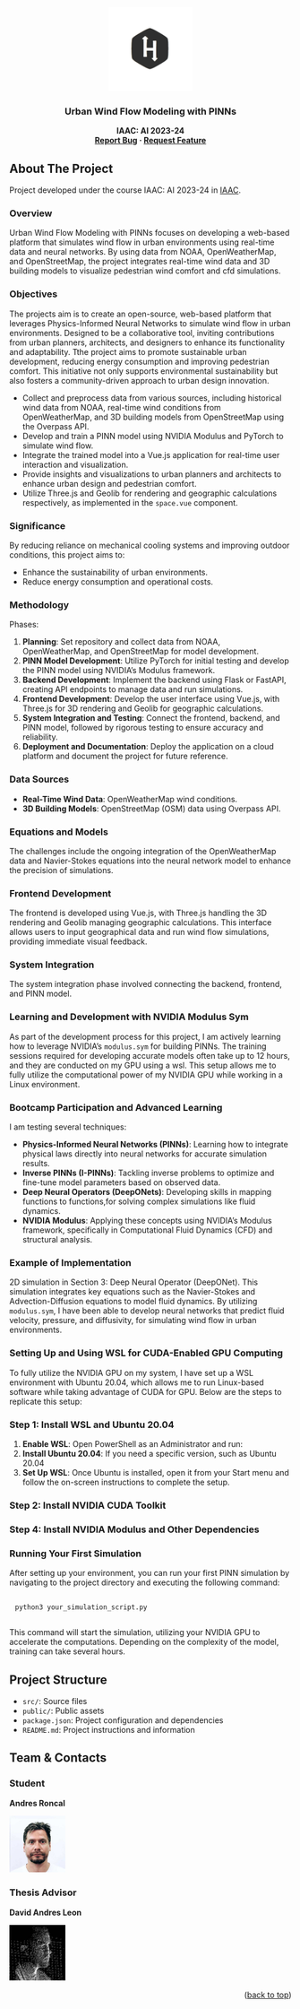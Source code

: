 <!-- PROJECT LOGO -->
<br />
<div align="center">
    <img src="./web-app/src/assets/logo.jpg" alt="Logo" width="150">
  <h3 align="center">Urban Wind Flow Modeling with PINNs</h3>
  <p align="center" style="font-weight: bold;">IAAC: AI 2023-24<br>
    <a href="mailto:andres.roncal@students.iaac.net">Report Bug</a>
    ·
    <a href="mailto:andres.roncal@students.iaac.net">Request Feature</a>
  </p>
</div>

<h2>About The Project</h2>

<p>Project developed under the course IAAC: AI 2023-24 in <a href="https://iaac.net/">IAAC</a>.</p>

<h3>Overview</h3>

<p>Urban Wind Flow Modeling with PINNs focuses on developing a web-based platform that simulates wind flow in urban environments using real-time data and neural networks. By using data from NOAA, OpenWeatherMap, and OpenStreetMap, the project integrates real-time wind data and 3D building models to visualize pedestrian wind comfort and cfd simulations.</p>

<h3>Objectives</h3>

<p>The projects aim is to create an open-source, web-based platform that leverages Physics-Informed Neural Networks to simulate wind flow in urban environments. Designed to be a collaborative tool, inviting contributions from urban planners, architects, and designers to enhance its functionality and adaptability. Tthe project aims to promote sustainable urban development, reducing energy consumption and improving pedestrian comfort. This initiative not only supports environmental sustainability but also fosters a community-driven approach to urban design innovation.</p>

<ul>
  <li>Collect and preprocess data from various sources, including historical wind data from NOAA, real-time wind conditions from OpenWeatherMap, and 3D building models from OpenStreetMap using the Overpass API.</li>
  <li>Develop and train a PINN model using NVIDIA Modulus and PyTorch to simulate wind flow.</li>
  <li>Integrate the trained model into a Vue.js application for real-time user interaction and visualization.</li>
  <li>Provide insights and visualizations to urban planners and architects to enhance urban design and pedestrian comfort.</li>
  <li>Utilize Three.js and Geolib for rendering and geographic calculations respectively, as implemented in the <code>space.vue</code> component.</li>
</ul>

<h3>Significance</h3>

<p>By reducing reliance on mechanical cooling systems and improving outdoor conditions, this project aims to:</p>
<ul>
  <li>Enhance the sustainability of urban environments.</li>
  <li>Reduce energy consumption and operational costs.</li>
</ul>

<h3>Methodology</h3>

<p>Phases:</p>
<ol>
  <li><strong>Planning</strong>: Set repository and collect data from NOAA, OpenWeatherMap, and OpenStreetMap for model development.</li>
  <li><strong>PINN Model Development</strong>: Utilize PyTorch for initial testing and develop the PINN model using NVIDIA’s Modulus framework.</li>
  <li><strong>Backend Development</strong>: Implement the backend using Flask or FastAPI, creating API endpoints to manage data and run simulations.</li>
  <li><strong>Frontend Development</strong>: Develop the user interface using Vue.js, with Three.js for 3D rendering and Geolib for geographic calculations.</li>
  <li><strong>System Integration and Testing</strong>: Connect the frontend, backend, and PINN model, followed by rigorous testing to ensure accuracy and reliability.</li>
  <li><strong>Deployment and Documentation</strong>: Deploy the application on a cloud platform and document the project for future reference.</li>
</ol>

<h3>Data Sources</h3>
<ul>
<!--   <li><strong>Historical Wind Data</strong>: NOAA historical wind speed and direction data.</li> -->
  <li><strong>Real-Time Wind Data</strong>: OpenWeatherMap wind conditions.</li>
  <li><strong>3D Building Models</strong>: OpenStreetMap (OSM) data using Overpass API.</li>
<!--   <li><strong>Synthetic Data</strong>: Ladybug Tools for additional modeling.</li> -->
</ul>

<h3>Equations and Models</h3>

<p>The challenges include the ongoing integration of the OpenWeatherMap data and Navier-Stokes equations into the neural network model to enhance the precision of simulations.</p>

<h3>Frontend Development</h3>

<p>The frontend is developed using Vue.js, with Three.js handling the 3D rendering and Geolib managing geographic calculations. This interface allows users to input geographical data and run wind flow simulations, providing immediate visual feedback.</p>

<h3>System Integration</h3>

<p>The system integration phase involved connecting the backend, frontend, and PINN model.</p>

<h3>Learning and Development with NVIDIA Modulus Sym</h3>

<p>As part of the development process for this project, I am actively learning how to leverage NVIDIA’s <code>modulus.sym</code> for building PINNs. The training sessions required for developing accurate models often take up to 12 hours, and they are conducted on my GPU using a wsl. This setup allows me to fully utilize the computational power of my NVIDIA GPU while working in a Linux environment.</p>

<h3>Bootcamp Participation and Advanced Learning</h3>

<p>I am testing several techniques:</p> 
<ul> 
    <li><strong>Physics-Informed Neural Networks (PINNs)</strong>: Learning how to integrate physical laws directly into neural networks for accurate simulation results.
    </li> 
    <li><strong>Inverse PINNs (I-PINNs)</strong>: Tackling inverse problems to optimize and fine-tune model parameters based on observed data.
    </li> 
    <li><strong>Deep Neural Operators (DeepONets)</strong>: Developing skills in mapping functions to functions,for solving complex simulations like fluid dynamics.
    </li> 
    <li><strong>NVIDIA Modulus</strong>: Applying these concepts using NVIDIA’s Modulus framework, specifically in Computational Fluid Dynamics (CFD) and structural analysis.
    </li> 
</ul>

<h3>Example of Implementation</h3>

<p>2D simulation in Section 3: Deep Neural Operator (DeepONet). This simulation integrates key equations such as the Navier-Stokes and Advection-Diffusion equations to model fluid dynamics. By utilizing <code>modulus.sym</code>, I have been able to develop neural networks that predict fluid velocity, pressure, and diffusivity, for simulating wind flow in urban environments.</p>

<h3>Setting Up and Using WSL for CUDA-Enabled GPU Computing</h3>

<p>To fully utilize the NVIDIA GPU on my system, I have set up a WSL environment with Ubuntu 20.04, which allows me to run Linux-based software while taking advantage of CUDA for GPU. Below are the steps to replicate this setup:</p>

<h3>Step 1: Install WSL and Ubuntu 20.04</h3>
<ol>
  <li><strong>Enable WSL</strong>: Open PowerShell as an Administrator and run:
  </li>
  <li><strong>Install Ubuntu 20.04</strong>: If you need a specific version, such as Ubuntu 20.04
  </li>
  <li><strong>Set Up WSL</strong>: Once Ubuntu is installed, open it from your Start menu and follow the on-screen instructions to complete the setup.</li>
</ol>

<h3>Step 2: Install NVIDIA CUDA Toolkit</h3>

<h3>Step 4: Install NVIDIA Modulus and Other Dependencies</h3>

<h3>Running Your First Simulation</h3>
<p>After setting up your environment, you can run your first PINN simulation by navigating to the project directory and executing the following command:</p>
<pre><code>python3 your_simulation_script.py</code></pre>

<p>This command will start the simulation, utilizing your NVIDIA GPU to accelerate the computations. Depending on the complexity of the model, training can take several hours.</p>

<h2>Project Structure</h2>

<ul>
  <li><code>src/</code>: Source files</li>
  <li><code>public/</code>: Public assets</li>
  <li><code>package.json</code>: Project configuration and dependencies</li>
  <li><code>README.md</code>: Project instructions and information</li>
</ul>

<h2>Team & Contacts</h2>

<h3>Student</h3>
<p><strong>Andres Roncal</strong></p>
<a href="https://www.linkedin.com/in/andres-roncal-1b148a132/" target="_blank">
    <img src="./web-app/src/assets/img/andres.png" alt="Andres Roncal" width="100">
</a>

<h3>Thesis Advisor</h3>
<p><strong>David Andres Leon</strong></p>
<a href="https://es.linkedin.com/in/davidandresleon" target="_blank">
    <img src="./web-app/src/assets/img/davidProfilePic.png" alt="David Andres Leon" width="100">
</a>

<p align="right">(<a href="#readme-top">back to top</a>)</p>

</body>
<style>
  pre code {
    padding: 10px;
    margin: 5px 0;
    display: block;
    overflow-x: auto;
  }
</style>

</html>


